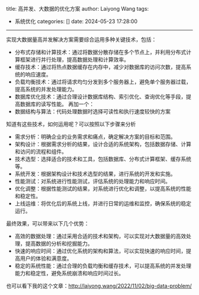 title: 高并发、大数据的优化方案
author: Laiyong Wang
tags:
  - 系统优化
categories: []
date: 2024-05-23 17:28:00
---
实现大数据量高并发解决方案需要综合运用多种关键技术，包括：

- 分布式存储和计算技术：通过将数据分散存储在多个节点上，并利用分布式计算框架进行并行处理，提高数据处理和计算效率。
- 缓存技术：通过将热点数据缓存在内存中，减少对数据库的访问次数，提高系统的响应速度。
- 负载均衡技术：通过将请求均匀分发到多个服务器上，避免单个服务器过载，提高系统的并发处理能力。
- 数据库优化技术：通过合理设计数据库结构、索引优化、查询优化等手段，提高数据库的读写性能。
再加一个：
- 数据结构与算法：代码处理数据时选择可读性和执行速度较快的方案

知道有这些技术，如何运用呢？可以按照以下步骤来分析
- 需求分析：明确企业的业务需求和痛点，确定解决方案的目标和范围。
- 架构设计：根据需求分析的结果，设计合适的系统架构，包括数据存储、计算和访问的流程和组件。
- 技术选型：选择适合的技术和工具，包括数据库、分布式计算框架、缓存系统等。
- 系统开发：根据架构设计和技术选型的结果，进行系统的开发和实施。
- 性能测试：对系统进行性能测试，评估系统的处理能力和响应时间。
- 优化调整：根据性能测试的结果，对系统进行优化和调整，以提高系统的性能和稳定性。
- 上线运维：将优化后的系统上线，并进行日常的运维和监控，确保系统的稳定运行。

最终效果，可以带来以下几个优势：

- 高效的数据处理：通过采用合适的技术和架构，可以实现对大数据量的高效处理，提高数据的分析和挖掘能力。
- 快速的响应时间：通过优化系统的架构和算法，可以实现快速的响应时间，提高用户的体验和满意度。
- 稳定的系统性能：通过合理的负载均衡和缓存技术，可以提高系统的并发处理能力和稳定性，避免系统崩溃和响应时间过长。

也可以看下我的这个文章：http://laiyong.wang/2022/11/02/big-data-problem/